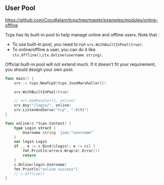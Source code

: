 ## User Pool
https://github.com/CocoKelam/tcpx/tree/master/examples/modules/online-offline

Tcpx has its built-in pool to help manage online and offline users. Note that :

- To use built-in pool, you need to run `srv.WithBuiltInPool(true)`.
- To online/offline a user, you can do it like `ctx.Offline()`,`ctx.Online(username string)`.

Official built-in pool will not extend much. If it doesn't fit your requirement, you should design your own pool.

```go
func main() {
	srv := tcpx.NewTcpX(tcpx.JsonMarshaller{})

	srv.WithBuiltInPool(true)

	// srv.AddHandler(1, online)
	srv.Any("/login/", online)
	srv.ListenAndServe("tcp", ":8102")
}

func online(c *tcpx.Context) {
	type Login struct {
		Username string `json:"username"`
	}
	var login Login
	if _, e := c.Bind(&login); e != nil {
		fmt.Println(errorx.Wrap(e).Error())
		return
	}
	c.Online(login.Username)
	fmt.Println("online success")
	// c.Offline()
}

```
